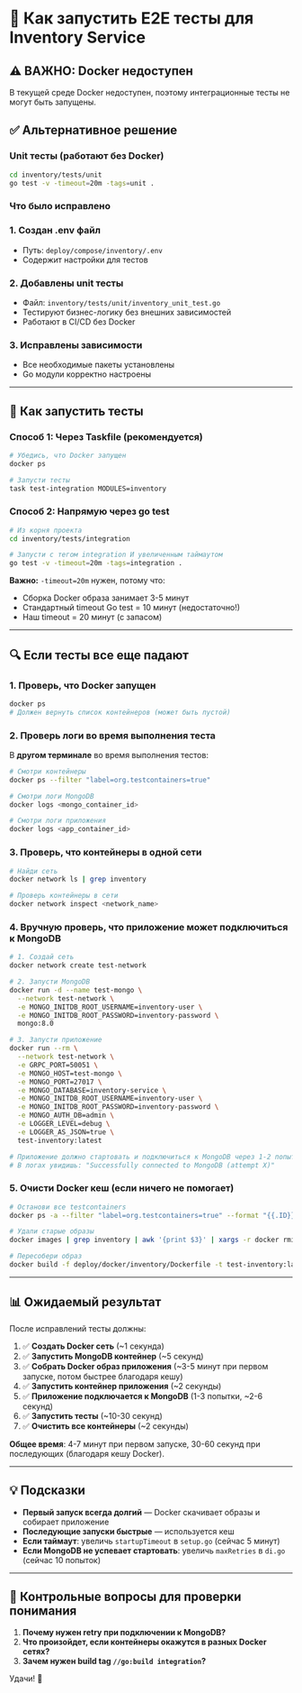 # 🧪 Как запустить E2E тесты для Inventory Service

## ⚠️ ВАЖНО: Docker недоступен

В текущей среде Docker недоступен, поэтому интеграционные тесты не могут быть запущены.

## ✅ Альтернативное решение

### Unit тесты (работают без Docker)
```bash
cd inventory/tests/unit
go test -v -timeout=20m -tags=unit .
```

### Что было исправлено

### 1. **Создан .env файл**
- Путь: `deploy/compose/inventory/.env`
- Содержит настройки для тестов

### 2. **Добавлены unit тесты**
- Файл: `inventory/tests/unit/inventory_unit_test.go`
- Тестируют бизнес-логику без внешних зависимостей
- Работают в CI/CD без Docker

### 3. **Исправлены зависимости**
- Все необходимые пакеты установлены
- Go модули корректно настроены

---

## 🚀 Как запустить тесты

### Способ 1: Через Taskfile (рекомендуется)

```bash
# Убедись, что Docker запущен
docker ps

# Запусти тесты
task test-integration MODULES=inventory
```

### Способ 2: Напрямую через go test

```bash
# Из корня проекта
cd inventory/tests/integration

# Запусти с тегом integration И увеличенным таймаутом
go test -v -timeout=20m -tags=integration .
```

**Важно:** `-timeout=20m` нужен, потому что:
- Сборка Docker образа занимает 3-5 минут
- Стандартный timeout Go test = 10 минут (недостаточно!)
- Наш timeout = 20 минут (с запасом)

---

## 🔍 Если тесты все еще падают

### 1. Проверь, что Docker запущен

```bash
docker ps
# Должен вернуть список контейнеров (может быть пустой)
```

### 2. Проверь логи во время выполнения теста

В **другом терминале** во время выполнения тестов:

```bash
# Смотри контейнеры
docker ps --filter "label=org.testcontainers=true"

# Смотри логи MongoDB
docker logs <mongo_container_id>

# Смотри логи приложения
docker logs <app_container_id>
```

### 3. Проверь, что контейнеры в одной сети

```bash
# Найди сеть
docker network ls | grep inventory

# Проверь контейнеры в сети
docker network inspect <network_name>
```

### 4. Вручную проверь, что приложение может подключиться к MongoDB

```bash
# 1. Создай сеть
docker network create test-network

# 2. Запусти MongoDB
docker run -d --name test-mongo \
  --network test-network \
  -e MONGO_INITDB_ROOT_USERNAME=inventory-user \
  -e MONGO_INITDB_ROOT_PASSWORD=inventory-password \
  mongo:8.0

# 3. Запусти приложение
docker run --rm \
  --network test-network \
  -e GRPC_PORT=50051 \
  -e MONGO_HOST=test-mongo \
  -e MONGO_PORT=27017 \
  -e MONGO_DATABASE=inventory-service \
  -e MONGO_INITDB_ROOT_USERNAME=inventory-user \
  -e MONGO_INITDB_ROOT_PASSWORD=inventory-password \
  -e MONGO_AUTH_DB=admin \
  -e LOGGER_LEVEL=debug \
  -e LOGGER_AS_JSON=true \
  test-inventory:latest

# Приложение должно стартовать и подключиться к MongoDB через 1-2 попытки
# В логах увидишь: "Successfully connected to MongoDB (attempt X)"
```

### 5. Очисти Docker кеш (если ничего не помогает)

```bash
# Останови все testcontainers
docker ps -a --filter "label=org.testcontainers=true" --format "{{.ID}}" | xargs -r docker rm -f

# Удали старые образы
docker images | grep inventory | awk '{print $3}' | xargs -r docker rmi -f

# Пересобери образ
docker build -f deploy/docker/inventory/Dockerfile -t test-inventory:latest .
```

---

## 📊 Ожидаемый результат

После исправлений тесты должны:

1. ✅ **Создать Docker сеть** (~1 секунда)
2. ✅ **Запустить MongoDB контейнер** (~5 секунд)
3. ✅ **Собрать Docker образ приложения** (~3-5 минут при первом запуске, потом быстрее благодаря кешу)
4. ✅ **Запустить контейнер приложения** (~2 секунды)
5. ✅ **Приложение подключается к MongoDB** (1-3 попытки, ~2-6 секунд)
6. ✅ **Запустить тесты** (~10-30 секунд)
7. ✅ **Очистить все контейнеры** (~2 секунды)

**Общее время**: 4-7 минут при первом запуске, 30-60 секунд при последующих (благодаря кешу Docker).

---

## 💡 Подсказки

- **Первый запуск всегда долгий** — Docker скачивает образы и собирает приложение
- **Последующие запуски быстрые** — используется кеш
- **Если таймаут**: увеличь `startupTimeout` в `setup.go` (сейчас 5 минут)
- **Если MongoDB не успевает стартовать**: увеличь `maxRetries` в `di.go` (сейчас 10 попыток)

---

## 🎯 Контрольные вопросы для проверки понимания

1. **Почему нужен retry при подключении к MongoDB?**
2. **Что произойдет, если контейнеры окажутся в разных Docker сетях?**
3. **Зачем нужен build tag `//go:build integration`?**

Удачи! 🚀

